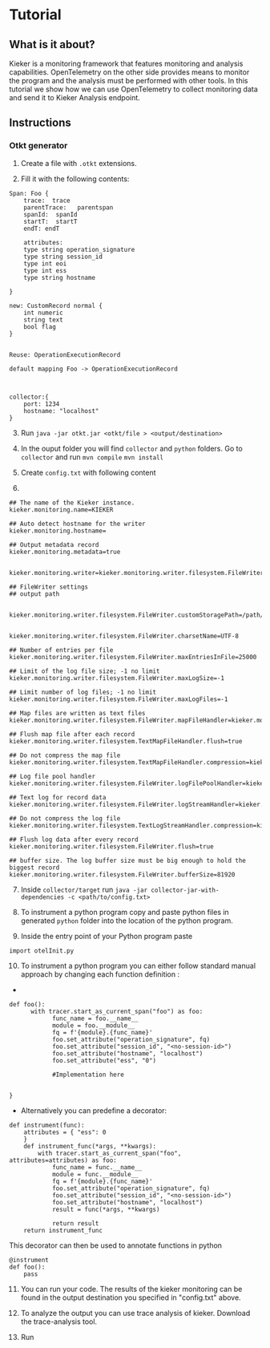 # Tutorial

## What is it about?

Kieker is a monitoring framework that features monitoring and analysis capabilities.
OpenTelemetry on the other side provides means to monitor the program and the analysis must be performed with other tools.
In this tutorial we show how we can use OpenTelemetry to collect monitoring data and send it to Kieker Analysis endpoint.

## Instructions

### Otkt generator

1. Create a file with `.otkt` extensions.

2. Fill it with the following contents:

``` 
Span: Foo {
	trace:  trace
	parentTrace:   parentspan
	spanId:  spanId
	startT:  startT
	endT: endT

	attributes:
	type string operation_signature
	type string session_id
	type int eoi
	type int ess
	type string hostname

}	

new: CustomRecord normal {
	int numeric
	string text
	bool flag
}


Reuse: OperationExecutionRecord

default mapping Foo -> OperationExecutionRecord



collector:{
	port: 1234
	hostname: "localhost"
}

```

3. Run `java -jar otkt.jar <otkt/file > <output/destination>`

4. In the ouput folder you will find `collector` and `python` folders.
Go to `collector` and run `mvn compile` `mvn install`

5. Create `config.txt` with following content

6. 
``` 
## The name of the Kieker instance.
kieker.monitoring.name=KIEKER

## Auto detect hostname for the writer
kieker.monitoring.hostname=

## Output metadata record
kieker.monitoring.metadata=true


kieker.monitoring.writer=kieker.monitoring.writer.filesystem.FileWriter

## FileWriter settings
## output path


kieker.monitoring.writer.filesystem.FileWriter.customStoragePath=/path/to/kieker/ouput


kieker.monitoring.writer.filesystem.FileWriter.charsetName=UTF-8

## Number of entries per file
kieker.monitoring.writer.filesystem.FileWriter.maxEntriesInFile=25000

## Limit of the log file size; -1 no limit
kieker.monitoring.writer.filesystem.FileWriter.maxLogSize=-1

## Limit number of log files; -1 no limit
kieker.monitoring.writer.filesystem.FileWriter.maxLogFiles=-1

## Map files are written as text files
kieker.monitoring.writer.filesystem.FileWriter.mapFileHandler=kieker.monitoring.writer.filesystem.TextMapFileHandler

## Flush map file after each record
kieker.monitoring.writer.filesystem.TextMapFileHandler.flush=true

## Do not compress the map file
kieker.monitoring.writer.filesystem.TextMapFileHandler.compression=kieker.monitoring.writer.compression.NoneCompressionFilter

## Log file pool handler
kieker.monitoring.writer.filesystem.FileWriter.logFilePoolHandler=kieker.monitoring.writer.filesystem.RotatingLogFilePoolHandler

## Text log for record data
kieker.monitoring.writer.filesystem.FileWriter.logStreamHandler=kieker.monitoring.writer.filesystem.TextLogStreamHandler

## Do not compress the log file
kieker.monitoring.writer.filesystem.TextLogStreamHandler.compression=kieker.monitoring.writer.compression.NoneCompressionFilter

## Flush log data after every record
kieker.monitoring.writer.filesystem.FileWriter.flush=true

## buffer size. The log buffer size must be big enough to hold the biggest record
kieker.monitoring.writer.filesystem.FileWriter.bufferSize=81920 

```

7. Inside `collector/target` run `java -jar collector-jar-with-dependencies -c <path/to/config.txt>`

8. To instrument a python program copy and paste python files in generated `python` folder into the location of the python program.

9. Inside the entry point of your Python program paste

`import otelInit.py`

10. To instrument a python program you can either follow standard manual approach by changing each function definition :
* 
```
def foo():
      with tracer.start_as_current_span("foo") as foo:
            func_name = foo.__name__
            module = foo.__module__
            fq = f'{module}.{func_name}'
            foo.set_attribute("operation_signature", fq)
            foo.set_attribute("session_id", "<no-session-id>")
            foo.set_attribute("hostname", "localhost")
            foo.set_attribute("ess", "0")
            
            #Implementation here

    
}
```
* Alternatively you can predefine a decorator:
```
def instrument(func):
    attributes = { "ess": 0
    }
    def instrument_func(*args, **kwargs):
        with tracer.start_as_current_span("foo", attributes=attributes) as foo:
            func_name = func.__name__
            module = func.__module__
            fq = f'{module}.{func_name}'
            foo.set_attribute("operation_signature", fq)
            foo.set_attribute("session_id", "<no-session-id>")
            foo.set_attribute("hostname", "localhost")
            result = func(*args, **kwargs)

            return result
    return instrument_func
```
This decorator can then be used to annotate functions in python
```
@instrument
def foo():
    pass
```
11. You can run your code. The results of the kieker monitoring can be found in the output destination you specified in "config.txt" above.

12. To analyze the output you can use trace analysis of kieker. 
Download the trace-analysis tool.

13. Run 

